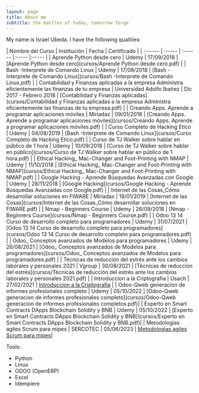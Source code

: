 ```yaml
---
layout: page
title: About me
subtitle: the battles of today, tomorrow forge
---
```


My name is Israel Ubeda. I have the following qualities:


| Nombre del Curso | Institución | Fecha | Certificado |
| :------ | :----- | :------ |:----- |:----- |
| Aprende Python desde cero | Udemy | 17/09/2018 | [Aprende Python desde cero](cursos/Aprende Python desde cero.pdf) |
| Bash -Interprete de Comando Linux | Udemy | 17/08/2018 | [Bash -Interprete de Comando Linux](cursos/Bash -Interprete de Comando Linux.pdf) |
| Contabilidad y Finanzas aplicadas a la empresa Administra eficientemente las finanzas de tu empresa | Universidad Adolfo Ibañez | Dic 2017 - Febrero 2018 | [Contabilidad y Finanzas aplicadas](cursos/Contabilidad y Finanzas aplicadas a la empresa Administra eficientemente las finanzas de tu empresa.pdf) |
| Creando Apps. Aprende a programar aplicaciones móviles | Miriadax | 09/01/2018 | [Creando Apps. Aprende a programar aplicaciones móviles](cursos/Creando Apps. Aprende a programar aplicaciones móviles.pdf) |
| Curso Completo de Hacking Etico | Udemy | 04/08/2019 | [Bash -Interprete de Comando Linux](cursos/Curso Completo de Hacking Etico.pdf) |
| Curso de TJ Walker sobre hablar en público de 1 hora | Udemy | 10/09/2018 | [Curso de TJ Walker sobre hablar en público](cursos/Curso de TJ Walker sobre hablar en público de 1 hora.pdf) |
| Ethical Hacking_ Mac-Changer and Foot-Printing with NMAP | Udemy | 11/10/2018 | [Ethical Hacking_ Mac-Changer and Foot-Printing with NMAP](cursos/Ethical Hacking_ Mac-Changer and Foot-Printing with NMAP.pdf) |
| Google Hacking - Aprende Búsquedas Avanzadas con Google | Udemy | 28/11/2018 | [Google Hacking](cursos/Google Hacking - Aprende Búsquedas Avanzadas con Google.pdf) |
| Internet de las Cosas_Cómo desarrollar soluciones en FIWARE | Miriadax | 19/01/2019 | [Internet de las Cosas](cursos/Internet de las Cosas_Cómo desarrollar soluciones en FIWARE.pdf) |
| Nmap - Beginners Course | Udemy | 26/09/2018 | [Nmap - Beginners Course](cursos/Nmap - Beginners Course.pdf) |
| Odoo 13 14 Curso de desarrollo completo para programadores | Udemy | 31/07/2021 | [Odoo 13 14 Curso de desarrollo completo para programadores](cursos/Odoo 13 14 Curso de desarrollo completo para programadores.pdf) |
| Odoo_ Conceptos avanzados de Modelos para programadores | Udemy | 26/08/2021 | [Odoo_ Conceptos avanzados de Modelos para programadores](cursos/Odoo_ Conceptos avanzados de Modelos para programadores.pdf) |
| Técnicas de reducción del estrés ante los cambios laborales y personales 2021 | Vgroup | 30/08/2021 | [Técnicas de reducción del estrés](cursos/Técnicas de reducción del estrés ante los cambios laborales y personales 2021.pdf) |
| Introduccion a la Criptografia | Usach | 27/02/2021 | [Introduccion a la Criptografia](cursos/Introducci_n_a_la_Criptograf_a_Badge20210830-58-du0rnl.pdf) |
| Odoo-Qweb generacion de informes profesionales completo | Udemy | 05/10/2022 | [Odoo-Qweb generacion de informes profesionales completo](cursos/Odoo-Qweb generacion de informes profesionales completos.pdf)|
| Experto en Smart Contracts DApps Blockchain Solidity y BNB | Udemy | 05/10/2022 | [Experto en Smart Contracts DApps Blockchain Solidity y BNB](cursos/Experto en Smart Contracts DApps Blockchain Solidity y BNB.pdf)|
| Metodologias agiles Scrum para mipes | SERCOTEC | 05/06/2023 | [Metodologias agiles Scrum para mipes](cursos/Scrum.pdf)|

Tools:

- Python
- Linux
- ODOO (OpenERP)
- Excel
- Idempiere
